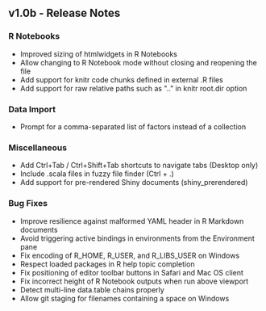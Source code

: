 ## v1.0b - Release Notes

### R Notebooks

* Improved sizing of htmlwidgets in R Notebooks
* Allow changing to R Notebook mode without closing and reopening the file
* Add support for knitr code chunks defined in external .R files
* Add support for raw relative paths such as ".." in knitr root.dir option

### Data Import

* Prompt for a comma-separated list of factors instead of a collection

### Miscellaneous

* Add Ctrl+Tab / Ctrl+Shift+Tab shortcuts to navigate tabs (Desktop only)
* Include .scala files in fuzzy file finder (Ctrl + .)
* Add support for pre-rendered Shiny documents (shiny_prerendered)

### Bug Fixes

* Improve resilience against malformed YAML header in R Markdown documents
* Avoid triggering active bindings in environments from the Environment pane
* Fix encoding of R_HOME, R_USER, and R_LIBS_USER on Windows
* Respect loaded packages in R help topic completion
* Fix positioning of editor toolbar buttons in Safari and Mac OS client
* Fix incorrect height of R Notebook outputs when run above viewport
* Detect multi-line data.table chains properly  
* Allow git staging for filenames containing a space on Windows

